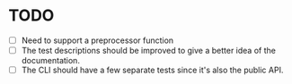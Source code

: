 # TODO
- [ ] Need to support a preprocessor function
- [ ] The test descriptions should be improved to give a better idea of the documentation.
- [ ] The CLI should have a few separate tests since it's also the public API.
